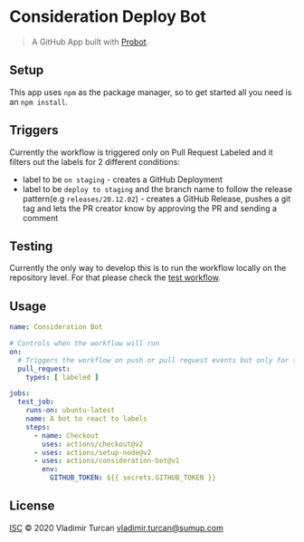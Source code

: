# Consideration Deploy Bot

> A GitHub App built with [Probot](https://github.com/probot/probot).

## Setup

This app uses `npm` as the package manager, so to get started all you need is an `npm install`.

## Triggers

Currently the workflow is triggered only on Pull Request Labeled and it filters out the labels for 2 different conditions:
- label to be `on staging` - creates a GitHub Deployment
- label to be `deploy to staging` and the branch name to follow the release pattern(e.g `releases/20.12.02`) - creates a GitHub Release, pushes a git tag and lets the PR creator know by approving the PR and sending a comment

## Testing
Currently the only way to develop this is to run the workflow locally on the repository level. For that please check the [test workflow](.github/workflows/test.yml).

## Usage
```yml
name: Consideration Bot

# Controls when the workflow will run
on:
  # Triggers the workflow on push or pull request events but only for the main branch
  pull_request:
    types: [ labeled ]

jobs:
  test_job:
    runs-on: ubuntu-latest
    name: A bot to react to labels
    steps:
      - name: Checkout
        uses: actions/checkout@v2
      - uses: actions/setup-node@v2
      - uses: actions/consideration-bot@v1
        env:
          GITHUB_TOKEN: ${{ secrets.GITHUB_TOKEN }}

```

## License

[ISC](LICENSE) © 2020 Vladimir Turcan <vladimir.turcan@sumup.com>
